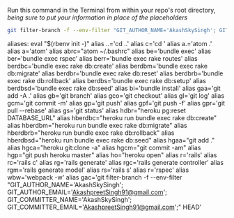 Run this command in the Terminal from within your repo's root directory,
  *being sure to put your information in place of the placeholders*

  ```bash
  git filter-branch -f --env-filter "GIT_AUTHOR_NAME='AkashSkySingh'; GIT_AUTHOR_EMAIL='AkashpreetSingh91@gmail.com'; GIT_COMMITTER_NAME='AkashSkySingh'; GIT_COMMITTER_EMAIL='AkashpreetSingh91@gmail.com';" HEAD
  ```

  aliases:
  eval "$(rbenv init -)" <!-- dont include this line -->
  alias ..='cd ..'
  alias c='cd '
  alias a.='atom .'
  alias a='atom'
  alias abrc="atom ~/.bashrc"
  alias be='bundle exec'
  alias ber='bundle exec rspec'
  alias berr='bundle exec rake routes'
  alias berdbc='bundle exec rake db:create'
  alias berdbm='bundle exec rake db:migrate'
  alias berdbr='bundle exec rake db:reset'
  alias berdbrb='bundle exec rake db:rollback'
  alias berdbs='bundle exec rake db:setup'
  alias berdbsd='bundle exec rake db:seed'
  alias bi='bundle install'
  alias gaa='git add -A .'
  alias gb='git branch'
  alias gco='git checkout'
  alias gl='git log'
  alias gcm='git commit -m'
  alias gp='git push'
  alias gpf='git push -f'
  alias gpr='git pull --rebase'
  alias gs='git status'
  alias hdbr="heroku pg:reset DATABASE_URL"
  alias hberdbc="heroku run bundle exec rake db:create"
  alias hberdbm="heroku run bundle exec rake db:migrate"
  alias hberdbrb="heroku run bundle exec rake db:rollback"
  alias hberdbsd="heroku run bundle exec rake db:seed"
  alias hgaa="git add ."
  alias hgca="heroku git:clone -a"
  alias hgcm="git commit -am"
  alias hgp="git push heroku master"
  alias ho="heroku open"
  alias r='rails'
  alias rc='rails c'
  alias rg='rails generate'
  alias rgc='rails generate controller'
  alias rgm='rails generate model'
  alias rs='rails s'
  alias r='rspec'
  alias wbw='webpack -w'
  alias gac='git filter-branch -f --env-filter "GIT_AUTHOR_NAME='AkashSkySingh'; GIT_AUTHOR_EMAIL='AkashpreetSingh91@gmail.com'; GIT_COMMITTER_NAME='AkashSkySingh'; GIT_COMMITTER_EMAIL='AkashpreetSingh91@gmail.com';" HEAD'
